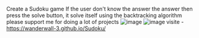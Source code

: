 Create a Sudoku game
If the user don't know the answer the answer then press the solve button, it solve itself using the backtracking algorithm
please support me for doing a lot of projects
![image](https://github.com/user-attachments/assets/786dba3f-fa0b-445b-aff9-833d085b3b24)
![image](https://github.com/user-attachments/assets/a334c3a8-c024-4eeb-83a7-d1755fb69508)
visite - https://wanderwall-3.github.io/Sudoku/
